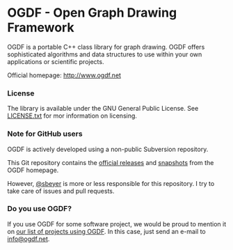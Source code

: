 # OGDF - Open Graph Drawing Framework

OGDF is a portable C++ class library for graph drawing.
OGDF offers sophisticated algorithms and data structures to use within your own
applications or scientific projects.

Official homepage: http://www.ogdf.net

### License

The library is available under the GNU General Public License.
See [LICENSE.txt](LICENSE.txt) for mor information on licensing.


### Note for GitHub users

OGDF is actively developed using a non-public Subversion repository.

This Git repository contains the [official releases](http://ogdf.net/doku.php/tech:download) and
[snapshots](http://ogdf.net/doku.php/tech:download#download_snapshots) from the OGDF homepage.

However, [@sbeyer](https://github.com/sbeyer)
is more or less responsible for this repository.
I try to take care of issues and pull requests.

### Do you use OGDF?

If you use OGDF for some software project, we would be proud to mention it on
[our list of projects using OGDF](http://ogdf.net/doku.php/project:external).
In this case, just send an e-mail to info@ogdf.net.
